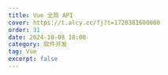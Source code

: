 ```yaml
---
title: Vue 全局 API
cover: https://t.alcy.cc/fj?t=1728381600000
order: 31
date: 2024-10-08 18:00
category: 软件开发
tag: Vue
excerpt: false
---
```

